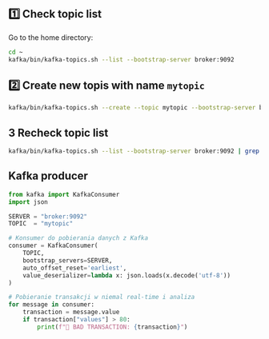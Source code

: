 ## 1️⃣ Check topic list
Go to the home directory:
```sh
cd ~
kafka/bin/kafka-topics.sh --list --bootstrap-server broker:9092
```

## 2️⃣ Create new topis with name `mytopic`
```sh
kafka/bin/kafka-topics.sh --create --topic mytopic --bootstrap-server broker:9092
```

## 3 Recheck topic list
```sh
kafka/bin/kafka-topics.sh --list --bootstrap-server broker:9092 | grep mytopic
```

## Kafka producer 
```python
from kafka import KafkaConsumer
import json  

SERVER = "broker:9092"
TOPIC  = "mytopic"

# Konsumer do pobierania danych z Kafka
consumer = KafkaConsumer(
    TOPIC,
    bootstrap_servers=SERVER,
    auto_offset_reset='earliest',
    value_deserializer=lambda x: json.loads(x.decode('utf-8'))
)

# Pobieranie transakcji w niemal real-time i analiza
for message in consumer:
    transaction = message.value
    if transaction["values"] > 80:
        print(f"🚨 BAD TRANSACTION: {transaction}")
```